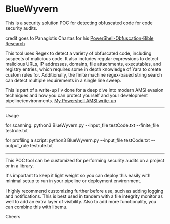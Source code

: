 # BlueWyvern
This is a security solution POC for detecting obfuscated code for code security audits.

credit goes to Panagiotis Chartas for his [PowerShell-Obfuscation-Bible Research](https://github.com/t3l3machus/PowerShell-Obfuscation-Bible)

This tool uses Regex to detect a variety of obfuscated code, including suspects of malicious code. It also includes regular expressions to detect malicious URLs, IP addresses, domains, file attachments, executables, and registry entries, which requires some in depth knowledge of Yara to create custom rules for. Additionally, the finite machine regex-based string search can detect multiple requirements in a single line sweep.

This is part of a write-up I'v done for a deep dive into modern AMSI evasion techniques and how you can protect yourself and your development pipeline/environments. [My Powershell AMSI write-up](https://keepcrispy.github.io/AMSIProj)

----------------------------------------------------------------------------

Usage

for scanning:
python3 BlueWyvern.py --input_file testCode.txt --finite_file testrule.txt

for profiling a script:
python3 BlueWyvern.py --input_file testCode.txt --output_rule testrule.txt

----------------------------------------------------------------------------

This POC tool can be customized for performing security audits on a project or in a library. 

It's important to keep it light weight so you can deploy this easily with minimal setup to run in your pipeline or deployment environment.

I highly recommend customizing further before use, such as adding logging and notifications. This is best used in tandem with a file integrity monitor as well to add an extra layer of visibility. Also to add more functionality, you can combine this with libemu. 

Cheers
